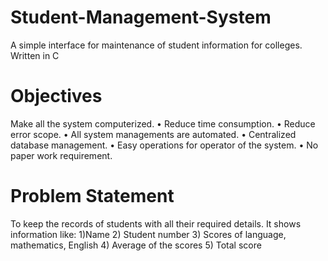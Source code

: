 # Student-Management-System
A simple interface for maintenance of student information for colleges. Written in C
# Objectives
Make all the system computerized.
• Reduce time consumption.
• Reduce error scope.
• All system managements are automated.
• Centralized database management.
• Easy operations for operator of the system.
• No paper work requirement.
# Problem Statement
To keep the records of students with all their required details.
It shows information like:
1)Name
2) Student number
3) Scores of language, mathematics, English
4) Average of the scores
5) Total score
